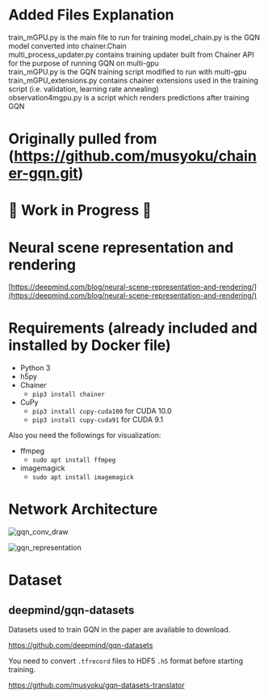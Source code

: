 # Added Files Explanation
train_mGPU.py is the main file to run for training
model_chain.py is the GQN model converted into chainer.Chain  
multi_process_updater.py contains training updater built from Chainer API for the purpose of running GQN on multi-gpu  
train_mGPU.py is the GQN training script modified to run with multi-gpu  
train_mGPU_extensions.py contains chainer extensions used in the training script (i.e. validation, learning rate annealing)  
observation4mgpu.py is a script which renders predictions after training GQN  

# Originally pulled from (https://github.com/musyoku/chainer-gqn.git)
# :construction: Work in Progress :construction:

# Neural scene representation and rendering

[https://deepmind.com/blog/neural-scene-representation-and-rendering/](https://deepmind.com/blog/neural-scene-representation-and-rendering/)

# Requirements (already included and installed by Docker file)

- Python 3
- h5py
- Chainer
    - `pip3 install chainer`
- CuPy
    - `pip3 install cupy-cuda100` for CUDA 10.0
    - `pip3 install cupy-cuda91` for CUDA 9.1

Also you need the followings for visualization:

- ffmpeg
    - `sudo apt install ffmpeg`
- imagemagick
    - `sudo apt install imagemagick`

# Network Architecture

![gqn_conv_draw](https://user-images.githubusercontent.com/15250418/50375239-ad31bb00-063d-11e9-9c1b-151c18dc265d.png)

![gqn_representation](https://user-images.githubusercontent.com/15250418/50375240-adca5180-063d-11e9-8b2a-fb2c3995bc33.png)

# Dataset

## deepmind/gqn-datasets

Datasets used to train GQN in the paper are available to download.

https://github.com/deepmind/gqn-datasets

You need to convert `.tfrecord` files to HDF5 `.h5` format before starting training.

https://github.com/musyoku/gqn-datasets-translator

